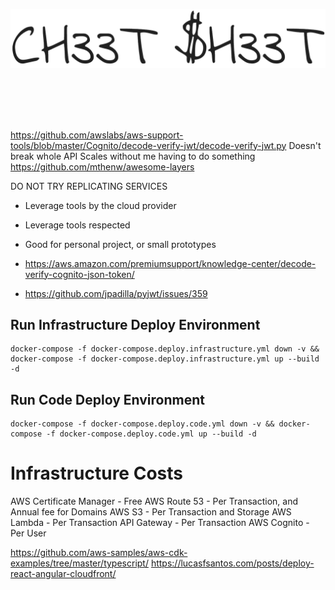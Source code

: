 <p align="center">
  <img
    alt="Cheet Sheet"
    src="/docs/images/readme_logo.png"
    width="700"
  />
</p>
<br/><br/><br/><br/>


https://github.com/awslabs/aws-support-tools/blob/master/Cognito/decode-verify-jwt/decode-verify-jwt.py
Doesn't break whole API
Scales without me having to do something
https://github.com/mthenw/awesome-layers


DO NOT TRY REPLICATING SERVICES
- Leverage tools by the cloud provider
- Leverage tools respected
- Good for personal project, or small prototypes

- https://aws.amazon.com/premiumsupport/knowledge-center/decode-verify-cognito-json-token/
- https://github.com/jpadilla/pyjwt/issues/359

## Run Infrastructure Deploy Environment
```
docker-compose -f docker-compose.deploy.infrastructure.yml down -v && docker-compose -f docker-compose.deploy.infrastructure.yml up --build -d
```

## Run Code Deploy Environment
```
docker-compose -f docker-compose.deploy.code.yml down -v && docker-compose -f docker-compose.deploy.code.yml up --build -d
```



# Infrastructure Costs
AWS Certificate Manager - Free
AWS Route 53 - Per Transaction, and Annual fee for Domains
AWS S3 - Per Transaction and Storage
AWS Lambda - Per Transaction
API Gateway - Per Transaction
AWS Cognito - Per User

https://github.com/aws-samples/aws-cdk-examples/tree/master/typescript/
https://lucasfsantos.com/posts/deploy-react-angular-cloudfront/
